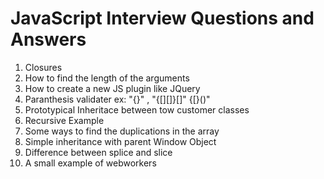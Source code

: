 # JavaScript Interview Questions and Answers

1) Closures
2) How to find the length of the arguments
3) How to create a new JS plugin like JQuery
4) Paranthesis validater ex: "{[]()}" , "{[][]}[]" {[}()"
5) Prototypical Inheritace between tow customer classes
6) Recursive Example
7) Some ways to find the duplications in the array
8) Simple inheritance with parent Window Object 
9) Difference between splice and slice
10) A small example of webworkers